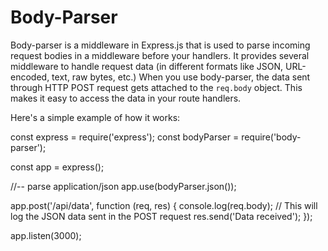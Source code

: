 # **Body-Parser**

Body-parser is a middleware in Express.js that is used to parse incoming request bodies in a middleware before your handlers. It provides several middleware to handle request data (in different formats like JSON, URL-encoded, text, raw bytes, etc.)
When you use body-parser, the data sent through HTTP POST request gets attached to the `req.body` object. This makes it easy to access the data in your route handlers.

Here's a simple example of how it works:

const express = require('express');
const bodyParser = require('body-parser');

const app = express();

//-- parse application/json
app.use(bodyParser.json());

app.post('/api/data', function (req, res) {
console.log(req.body); // This will log the JSON data sent in the POST request
res.send('Data received');
});

app.listen(3000);
